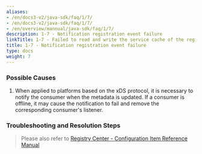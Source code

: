 ```yaml
---
aliases:
- /en/docs3-v2/java-sdk/faq/1/7/
- /en/docs3-v2/java-sdk/faq/1/7/
- /en/overview/mannual/java-sdk/faq/1/7/
description: 1-7 - Notification registration event failure
linkTitle: 1-7 - Failed to read and write the service cache of the registry
title: 1-7 - Notification registration event failure
type: docs
weight: 7
---
```







### Possible Causes

1. When applied to platforms based on the xDS protocol, it is necessary to notify the consumer when the metadata is updated. If a consumer is offline, it may cause the notification to fail and remove the corresponding consumer's listener.

### Troubleshooting and Resolution Steps

> Please also refer to
[Registry Center - Configuration Item Reference Manual](/en/overview/mannual/java-sdk/reference-manual/config/properties/#registry)

